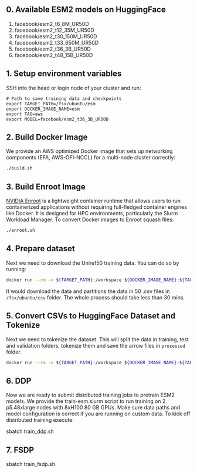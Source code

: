 ## 0. Available ESM2 models on HuggingFace

1. facebook/esm2_t6_8M_UR50D
2. facebook/esm2_t12_35M_UR50D
3. facebook/esm2_t30_150M_UR50D
4. facebook/esm2_t33_650M_UR50D
5. facebook/esm2_t36_3B_UR50D
6. facebook/esm2_t48_15B_UR50D





## 1. Setup environment variables

SSH into the head or login node of your cluster and run:

```
# Path to save training data and checkpoints
export TARGET_PATH=/fsx/ubuntu/esm
export DOCKER_IMAGE_NAME=esm
export TAG=aws
export MODEL=facebook/esm2_t36_3B_UR50D
```

## 2. Build Docker Image

We provide an AWS optimized Docker image that sets up networking components (EFA, AWS-OFI-NCCL) for a multi-node cluster correctly:

```bash
./build.sh
```

## 3. Build Enroot Image

[NVIDIA Enroot](https://github.com/NVIDIA/enroot) is a lightweight container runtime that allows users to run containerized applications without requiring full-fledged container engines like Docker. It is designed for HPC environments, particularly the Slurm Workload Manager. To convert Docker images to Enroot squash files:

```bash
./enroot.sh
```

## 4. Prepare dataset

Next we need to download the Uniref50 training data. You can do so by running:

```bash
docker run --rm -v ${TARGET_PATH}:/workspace ${DOCKER_IMAGE_NAME}:${TAG} -v /workspace:${TARGET_PATH} python3 0.download_data.py --output_dir ${TARGET_PATH}
```
It would download the data and partitions the data in 50 .csv files in `/fsx/ubuntu/csv` folder. The whole process should take less than 30 mins.

## 5. Convert CSVs to HuggingFace Dataset and Tokenize

Next we need to tokenize the dataset. This will split the data in training, test and validation folders, tokenize them and save the arrow files in `processed` folder.

```bash
docker run --rm -v ${TARGET_PATH}:/workspace ${DOCKER_IMAGE_NAME}:${TAG} -v /workspace:${TARGET_PATH} python3 1.tokenize_uniref_csv.py --input_dir ${TARGET_PATH}/csv --output_dir ${TARGET_PATH}/processed
```

## 6. DDP

Now we are ready to submit distributed training jobs to pretrain ESM2 models. We provide the train-esm.slurm script to run training on 2 p5.48xlarge nodes with 8xH100 80 GB GPUs. Make sure data paths and model configuration is correct if you are running on custom data. To kick off distributed training execute:

sbatch train_ddp.sh

## 7. FSDP

sbatch train_fsdp.sh